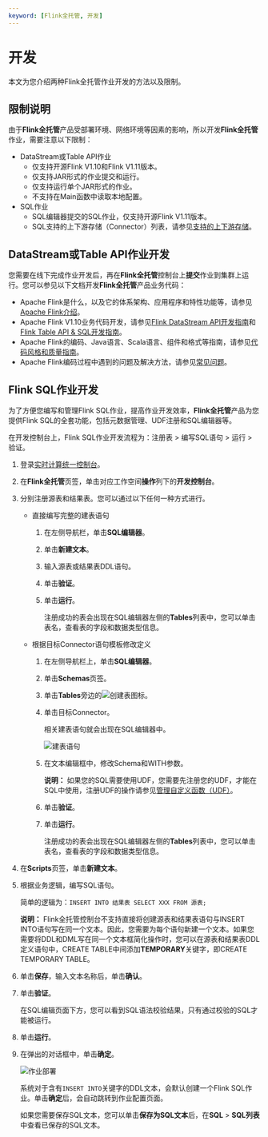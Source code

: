 ```yaml
---
keyword: [Flink全托管, 开发]
---
```


# 开发

本文为您介绍两种Flink全托管作业开发的方法以及限制。

## 限制说明

由于**Flink全托管**产品受部署环境、网络环境等因素的影响，所以开发**Flink全托管**作业，需要注意以下限制：

-   DataStream或Table API作业
    -   仅支持开源Flink V1.10和Flink V1.11版本。
    -   仅支持JAR形式的作业提交和运行。
    -   仅支持运行单个JAR形式的作业。
    -   不支持在Main函数中读取本地配置。
-   SQL作业
    -   SQL编辑器提交的SQL作业，仅支持开源Flink V1.11版本。
    -   SQL支持的上下游存储（Connector）列表，请参见[支持的上下游存储](/cn.zh-CN/Flink全托管/产品概览/支持的上下游存储.md)。

## DataStream或Table API作业开发

您需要在线下完成作业开发后，再在**Flink全托管**控制台上**提交**作业到集群上运行。您可以参见以下文档开发**Flink全托管**产品业务代码：

-   Apache Flink是什么，以及它的体系架构、应用程序和特性功能等，请参见[Apache Flink介绍](https://flink.apache.org/flink-architecture.html)。
-   Apache Flink V1.10业务代码开发，请参见[Flink DataStream API开发指南](https://ci.apache.org/projects/flink/flink-docs-release-1.10/dev/datastream_api.html)和[Flink Table API & SQL开发指南](https://ci.apache.org/projects/flink/flink-docs-release-1.10/dev/table/)。
-   Apache Flink的编码、Java语言、Scala语言、组件和格式等指南，请参见[代码风格和质量指南](https://flink.apache.org/contributing/code-style-and-quality-preamble.html)。
-   Apache Flink编码过程中遇到的问题及解决方法，请参见[常见问题](https://flink.apache.org/gettinghelp.html)。

## Flink SQL作业开发

为了方便您编写和管理Flink SQL作业，提高作业开发效率，**Flink全托管**产品为您提供Flink SQL的全套功能，包括元数据管理、UDF注册和SQL编辑器等。

在开发控制台上，Flink SQL作业开发流程为：注册表 \> 编写SQL语句 \> 运行 \> 验证。

1.  登录[实时计算统一控制台](https://realtime-compute.console.aliyun.com/regions/cn-shanghai)。

2.  在**Flink全托管**页签，单击对应工作空间**操作**列下的**开发控制台**。

3.  分别注册源表和结果表。您可以通过以下任何一种方式进行。

    -   直接编写完整的建表语句
        1.  在左侧导航栏，单击**SQL编辑器**。
        2.  单击**新建文本**。
        3.  输入源表或结果表DDL语句。
        4.  单击**验证**。
        5.  单击**运行**。

            注册成功的表会出现在SQL编辑器左侧的**Tables**列表中，您可以单击表名，查看表的字段和数据类型信息。

    -   根据目标Connector语句模板修改定义
        1.  在左侧导航栏上，单击**SQL编辑器**。
        2.  单击**Schemas**页签。
        3.  单击**Tables**旁边的![创建表](https://static-aliyun-doc.oss-cn-hangzhou.aliyuncs.com/assets/img/zh-CN/9933449951/p133649.png)图标。
        4.  单击目标Connector。

            相关建表语句就会出现在SQL编辑器中。

            ![建表语句](https://static-aliyun-doc.oss-cn-hangzhou.aliyuncs.com/assets/img/zh-CN/8797569951/p133654.png)

        5.  在文本编辑框中，修改Schema和WITH参数。

            **说明：** 如果您的SQL需要使用UDF，您需要先注册您的UDF，才能在SQL中使用，注册UDF的操作请参见[管理自定义函数（UDF）](/cn.zh-CN/Flink全托管/作业开发/管理自定义函数（UDF）.md)。

        6.  单击**验证**。
        7.  单击**运行**。

            注册成功的表会出现在SQL编辑器左侧的**Tables**列表中，您可以单击表名，查看表的字段和数据类型信息。

4.  在**Scripts**页签，单击**新建文本**。

5.  根据业务逻辑，编写SQL语句。

    简单的逻辑为：`INSERT INTO 结果表 SELECT XXX FROM 源表;`

    **说明：** Flink全托管控制台不支持直接将创建源表和结果表语句与INSERT INTO语句写在同一个文本。因此，您需要为每个语句新建一个文本。如果您需要将DDL和DML写在同一个文本框简化操作时，您可以在源表和结果表DDL定义语句中，CREATE TABLE中间添加**TEMPORARY**关键字，即CREATE TEMPORARY TABLE。

6.  单击**保存**，输入文本名称后，单击**确认**。

7.  单击**验证**。

    在SQL编辑页面下方，您可以看到SQL语法校验结果，只有通过校验的SQL才能被运行。

8.  单击**运行**。

9.  在弹出的对话框中，单击**确定**。

    ![作业部署](https://static-aliyun-doc.oss-cn-hangzhou.aliyuncs.com/assets/img/zh-CN/7667179951/p133808.png)

    系统对于含有`INSERT INTO`关键字的DDL文本，会默认创建一个Flink SQL作业。单击**确定**后，会自动跳转到作业配置页面。

    如果您需要保存SQL文本，您可以单击**保存为SQL文本**后，在**SQL** \> **SQL列表**中查看已保存的SQL文本。


